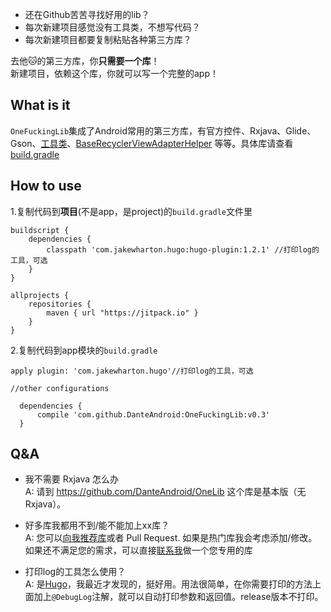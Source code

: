 - 还在Github苦苦寻找好用的lib？
- 每次新建项目感觉没有工具类，不想写代码？
- 每次新建项目都要复制粘贴各种第三方库？

去他🐱的第三方库，你**只需要一个库**！<br>
新建项目，依赖这个库，你就可以写一个完整的app！

## What is it
`OneFuckingLib`集成了Android常用的第三方库，有官方控件、Rxjava、Glide、Gson、[工具类](https://github.com/Blankj/AndroidUtilCode)、[BaseRecyclerViewAdapterHelper](https://github.com/CymChad/BaseRecyclerViewAdapterHelper) 等等。具体库请查看[build.gradle](https://github.com/DanteAndroid/OneFuckingLib/blob/master/onelib/build.gradle#L36)

## How to use

1.复制代码到**项目**(不是app，是project)的`build.gradle`文件里

```
buildscript {
    dependencies {
        classpath 'com.jakewharton.hugo:hugo-plugin:1.2.1' //打印log的工具，可选
    }
}

allprojects {
    repositories {
        maven { url "https://jitpack.io" }
    }
}
```

2.复制代码到app模块的`build.gradle`

```
apply plugin: 'com.jakewharton.hugo'//打印log的工具，可选

//other configurations

  dependencies {
      compile 'com.github.DanteAndroid:OneFuckingLib:v0.3'
  }
```

## Q&A
- 我不需要 Rxjava 怎么办<br>
A: 请到 https://github.com/DanteAndroid/OneLib 这个库是基本版（无Rxjava）。

- 好多库我都用不到/能不能加上xx库？<br>
A: 您可以[向我推荐库](github.com/DanteAndroid/OneFuckingLib/issues/new)或者 Pull Request. 如果是热门库我会考虑添加/修改。如果还不满足您的需求，可以直接[联系我](mailto:502273376@qq.com)做一个您专用的库

- 打印log的工具怎么使用？<br>
A: 是[Hugo](https://github.com/JakeWharton/hugo)，我最近才发现的，挺好用。用法很简单，在你需要打印的方法上面加上`@DebugLog`注解，就可以自动打印参数和返回值。release版本不打印。
